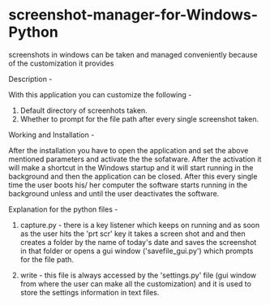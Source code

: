 # screenshot-manager-for-Windows-Python
screenshots in windows can be taken and managed conveniently because of the customization it provides

Description - 

With this application you can customize the following - 

1. Default directory of screenhots taken.
2. Whether to prompt for the file path after every single screenshot taken.

Working and Installation - 

After the installation you have to open the application and set the above mentioned parameters 
and activate the the sofatware. After the activation it will make a shortcut in the Windows startup
and it will start running in the background and then the application can be closed. After this every
single time the user boots his/ her computer the software starts running in the background unless and
until the user deactivates the software.

Explanation for the python files - 

1. capture.py - there is a key listener which keeps on running and as soon as the user hits the 
'prt scr' key it takes a screen shot  and and then creates a folder by the name of today's date 
and saves the screenshot in that folder or opens a gui
window ('savefile_gui.py') which prompts for the file path.

2. write - this file is always accessed by the 'settings.py' file (gui window from where the user
can make all the customization) and it is used to store the settings information in text files.
